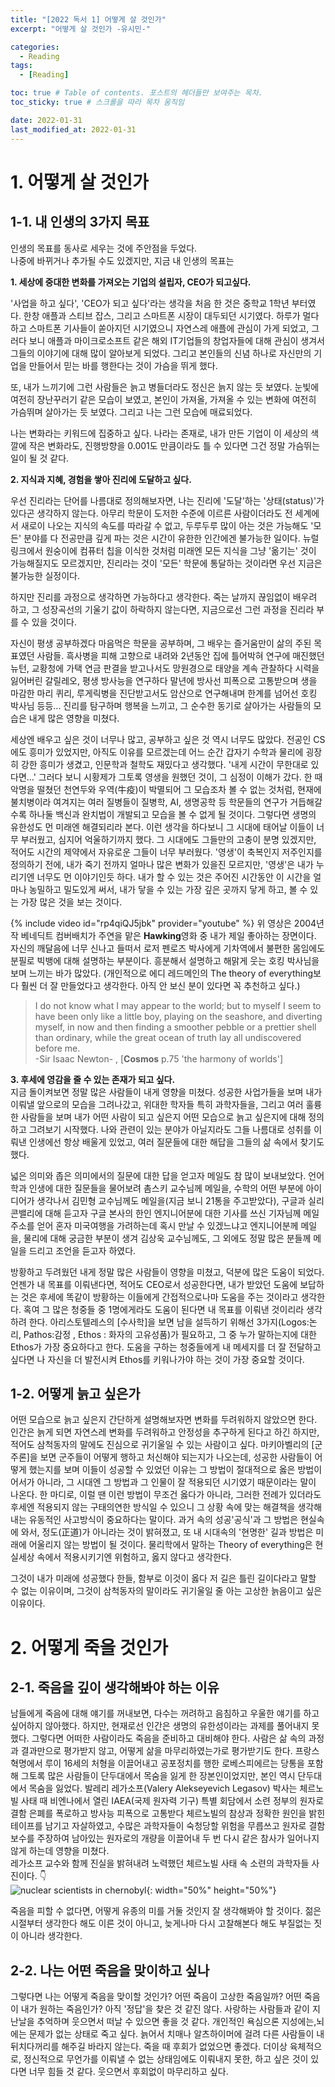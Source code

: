 ```yaml
---
title: "[2022 독서 1] 어떻게 살 것인가"
excerpt: "어떻게 살 것인가 -유시민-"

categories:
  - Reading
tags:
  - [Reading]

toc: true # Table of contents. 포스트의 헤더들만 보여주는 목차.
toc_sticky: true # 스크롤을 따라 목차 움직임

date: 2022-01-31
last_modified_at: 2022-01-31
---
```

# 1. 어떻게 살 것인가
## 1-1. 내 인생의 3가지 목표
인생의 목표를 동사로 세우는 것에 주안점을 두었다.  
나중에 바뀌거나 추가될 수도 있겠지만, 지금 내 인생의 목표는  
  
**1. 세상에 중대한 변화를 가져오는 기업의 설립자, CEO가 되고싶다.**  

'사업을 하고 싶다', 'CEO가 되고 싶다'라는 생각을 처음 한 것은 중학교 1학년 부터였다. 한창 애플과 스티브 잡스, 그리고 스마트폰 시장이 대두되던
시기였다. 하루가 멀다하고 스마트폰 기사들이 쏟아지던 시기였으니 자연스레 애플에 관심이 가게 되었고, 그러다 보니 애플과 마이크로소프트 같은 해외 IT기업들의 창업자들에 대해 관심이 생겨서 그들의 이야기에 대해 많이 알아보게 되었다. 그리고 본인들의 신념 하나로 자신만의 기업을 만들어서 믿는 바를 행한다는 것이 가슴을 뛰게 했다.  

또, 내가 느끼기에 그런 사람들은 늙고 병들더라도 정신은 늙지 않는 듯 보였다. 눈빛에 여전히 장난꾸러기 같은 모습이 보였고, 본인이 가져올, 가져올 수 있는 변화에 여전히 가슴뛰며 살아가는 듯 보였다. 그리고 나는 그런 모습에 매료되었다.

나는 변화라는 키워드에 집중하고 싶다. 나라는 존재로, 내가 만든 기업이 이 세상의 색깔에 작은 변화라도, 진행방향을 0.001도 만큼이라도 틀 수 있다면 그건 정말 가슴뛰는 일이 될 것 같다.

**2. 지식과 지혜, 경험을 쌓아 진리에 도달하고 싶다.**

우선 진리라는 단어를 나름대로 정의해보자면, 나는 진리에 '도달'하는 '상태(status)'가 있다곤 생각하지 않는다. 아무리 학문이 도저한 수준에 이르른 사람이더라도
전 세계에서 새로이 나오는 지식의 속도를 따라갈 수 없고, 두루두루 많이 아는 것은 가능해도 '모든' 분야를 다 전공만큼 깊게 파는 것은 시간이 유한한 인간에겐 불가능한 일이다. 뉴럴링크에서 원숭이에 컴퓨터 칩을 이식한 것처럼 미래엔 모든 지식을 그냥 '옮기는' 것이 가능해질지도 모르겠지만, 진리라는 것이 '모든' 학문에 통달하는 것이라면 우선 지금은 불가능한 실정이다. 

하지만 진리를 과정으로 생각하면 가능하다고 생각한다. 죽는 날까지 끊임없이 배우려 하고, 그 성장곡선의 기울기 값이 하락하지 않는다면, 지금으로선 그런 과정을 진리라 부를 수 있을 것이다. 

자신이 평생 공부하겠다 마음먹은 학문을 공부하며, 그 배우는 즐거움만이 삶의 주된 목표였던 사람들. 흑사병을 피해 고향으로 내려와 2년동안 집에 틀어박혀 연구에 매진했던 뉴턴, 교황청에 가택 연금 판결을 받고나서도 망원경으로 태양을 계속 관찰하다 시력을 잃어버린 갈릴레오, 평생 방사능을 연구하다 말년에 방사선 피폭으로 고통받으며 생을 마감한 마리 퀴리, 루게릭병을 진단받고서도 암산으로 연구해내며 한계를 넘어선 호킹 박사님 등등... 진리를 탐구하며 행복을 느끼고, 그 순수한 동기로 살아가는 사람들의 모습은 내게 많은 영향을 미쳤다. 

세상엔 배우고 싶은 것이 너무나 많고, 공부하고 싶은 것 역시 너무도 많았다. 전공인 CS에도 흥미가 있었지만, 아직도 이유를 모르겠는데 어느 순간 갑자기 수학과 물리에 굉장히 강한 흥미가 생겼고, 인문학과 철학도 재밌다고 생각했다. '내게 시간이 무한대로 있다면...' 그러다 보니 시황제가 그토록 영생을 원했던 것이, 그 심정이 이해가 갔다. 한 때 악명을 떨쳤던 천연두와 우역(牛疫)이 박멸되어 그 모습조차 볼 수 없는 것처럼, 현재에 불치병이라 여겨지는 여러 질병들이 질병학, AI, 생명공학 등 학문들의 연구가 거듭해갈수록 하나둘 백신과 완치법이 개발되고 모습을 볼 수 없게 될 것이다. 그렇다면 생명의 유한성도 먼 미래엔 해결되리라 본다. 이런 생각을 하다보니 그 시대에 태어날 이들이 너무 부러웠고, 심지어 억울하기까지 했다. 그 시대에도 그들만의 고충이 분명 있겠지만, 적어도 시간의 제약에서 자유로운 그들이 너무 부러웠다. '영생'이 축복인지 저주인지를 정의하기 전에, 내가 죽기 전까지 얼마나 많은 변화가 있을진 모르지만, '영생'은 내가 누리기엔 너무도 먼 이야기인듯 하다. 내가 할 수 있는 것은 주어진 시간동안 이 시간을 얼마나 농밀하고 밀도있게 써서, 내가 닿을 수 있는 가장 깊은 곳까지 닿게 하고, 볼 수 있는 가장 많은 것을 보는 것이다. 

{% include video id="rp4qiQJ5jbk" provider="youtube" %}
위 영상은 2004년작 베네딕트 컴버배치가 주연을 맡은 **Hawking**영화 중 내가 제일 좋아하는 장면이다. 자신의 깨달음에 너무 신나고 들떠서 로저 펜로즈 박사에게 기차역에서 불편한 몸임에도 분필로 빅뱅에 대해 설명하는 부분이다. 흥분해서 설명하고 해맑게 웃는 호킹 박사님을 보며 느끼는 바가 많았다. (개인적으로 에디 레드메인의 The theory of everything보다 훨씬 더 잘 만들었다고 생각한다. 아직 안 보신 분이 있다면 꼭 추천하고 싶다.)

> I do not know what I may appear to the world; but to myself I seem to have been only like a little boy, playing on the seashore, and diverting myself, in now and then finding a smoother pebble or a prettier shell than ordinary, while the great ocean of truth lay all undiscovered before me.  
-Sir Isaac Newton- , [**Cosmos** p.75 'the harmony of worlds']

**3. 후세에 영감을 줄 수 있는 존재가 되고 싶다.**  
지금 돌이켜보면 정말 많은 사람들이 내게 영향을 미쳤다. 성공한 사업가들을 보며 내가 이뤄낼 앞으로의 모습을 그려나갔고, 위대한 학자들 특히 과학자들을, 그리고 여러 훌륭한 사람들을 보며 내가 어떤 사람이 되고 싶은지 어떤 모습으로 늙고 싶은지에 대해 정의하고 그려보기 시작했다. 나와 관련이 있는 분야가 아닐지라도 그들 나름대로 성취를 이뤄낸 인생에선 항상 배울게 있었고, 여러 질문들에 대한 해답을 그들의 삶 속에서 찾기도 했다.   

넓은 의미와 좁은 의미에서의 질문에 대한 답을 얻고자 메일도 참 많이 보내보았다. 언어학과 인생에 대한 질문들을 물어보려 촘스키 교수님께 메일을, 수학의 어떤 부분에 아이디어가 생각나서 김민형 교수님께도 메일을(지금 보니 21통을 주고받았다), 구글과 실리콘밸리에 대해 듣고자 구글 본사의 한인 엔지니어분에 대한 기사를 쓰신 기자님께 메일주소를 얻어 혼자 미국여행을 가려하는데 혹시 만날 수 있겠느냐고 엔지니어분께 메일을, 물리에 대해 궁금한 부분이 생겨 김상욱 교수님께도, 그 외에도 정말 많은 분들께 메일을 드리고 조언을 듣고자 하였다. 

방황하고 두려웠던 내게 정말 많은 사람들이 영향을 미쳤고, 덕분에 많은 도움이 되었다. 언젠가 내 목표를 이뤄낸다면, 적어도 CEO로서 성공한다면, 내가 받았던 도움에 보답하는 것은 후세에 똑같이 방황하는 이들에게 간접적으로나마 도움을 주는 것이라고 생각한다. 혹여 그 많은 청중들 중 1명에게라도 도움이 된다면 내 목표를 이뤄낸 것이리라 생각하려 한다. 아리스토텔레스의 [수사학]을 보면 남을 설득하기 위해선 3가지(Logos:논리, Pathos:감정 , Ethos : 화자의 고유성품)가 필요하고, 그 중 누가 말하는지에 대한 Ethos가 가장 중요하다고 한다. 도움을 구하는 청중들에게 내 메세지를 더 잘 전달하고 싶다면 나 자신을 더 발전시켜 Ethos를 키워나가야 하는 것이 가장 중요할 것이다.

## 1-2. 어떻게 늙고 싶은가  
어떤 모습으로 늙고 싶은지 간단하게 설명해보자면 변화를 두려워하지 않았으면 한다. 인간은 늙게 되면 자연스레 변화를 두려워하고 안정성을 추구하게 된다고 하긴 하지만, 적어도 삼척동자의 말에도 진심으로 귀기울일 수 있는 사람이고 싶다. 마키아벨리의 [군주론]을 보면 군주들이 어떻게 행하고 처신해야 되는지가 나오는데, 성공한 사람들이 어떻게 했는지를 보며 이들이 성공할 수 있었던 이유는 그 방법이 절대적으로 옳은 방법이어서가 아니라, 그 시대엔 그 방법과 그 인물이 잘 적용되던 시기였기 때문이라는 말이 나온다. 한 마디로, 이럴 땐 이런 방법이 무조건 옳다가 아니라, 그러한 전례가 있더라도 후세엔 적용되지 않는 구태의연한 방식일 수 있으니 그 상황 속에 맞는 해결책을 생각해내는 유동적인 사고방식이 중요하다는 말이다. 과거 속의 성공'공식'과 그 방법은 현실속에 와서, 정도(正道)가 아니라는 것이 밝혀졌고, 또 내 시대속의 '현명한' 길과 방법은 미래에 어울리지 않는 방법이 될 것이다. 물리학에서 말하는 Theory of everything은 현실세상 속에서 적용시키기엔 위험하고, 옳지 않다고 생각한다.  
  
그것이 내가 미래에 성공했다 한들, 함부로 이것이 옳다 저 길은 틀린 길이다라고 말할 수 없는 이유이며, 그것이 삼척동자의 말이라도 귀기울일 줄 아는 고상한 늙음이고 싶은 이유이다. 
# 2. 어떻게 죽을 것인가
## 2-1. 죽음을 깊이 생각해봐야 하는 이유
남들에게 죽음에 대해 얘기를 꺼내보면, 다수는 꺼려하고 음침하고 우울한 얘기를 하고 싶어하지 않아했다. 하지만, 현재로선 인간은 생명의 유한성이라는 과제를 풀어내지 못했다. 그렇다면 어떠한 사람이라도 죽음을 준비하고 대비해야 한다. 사람은 삶 속의 과정과 결과만으로 평가받지 않고, 어떻게 삶을 마무리하였는가로 평가받기도 한다. 프랑스 혁명에서 루이 16세의 처형을 이끌어내고 공포정치를 행한 로베스피에르는 당통을 포함해 그토록 많은 사람들이 단두대에서 목숨을 잃게 한 장본인이었지만, 본인 역시 단두대에서 목숨을 잃었다. 발레리 레가소프(Valery Alekseyevich Legasov) 박사는 체르노빌 사태 때 비엔나에서 열린 IAEA(국제 원자력 기구) 특별 회담에서 소련 정부의 원자로 결함 은폐를 폭로하고 방사능 피폭으로 고통받다 체르노빌의 참상과 정확한 원인을 밝힌 테이프를 남기고 자살하였고, 수많은 과학자들이 숙청당할 위험을 무릅쓰고 원자로 결함 보수를 주장하여 남아있는 원자로의 개량을 이끌어내 두 번 다시 같은 참사가 일어나지 않게 하는데 영향을 미쳤다.  
레가소프 교수와 함께 진실을 밝혀내려 노력했던 체르노빌 사태 속 소련의 과학자들 사진이다.  👇  
![nuclear scientists in chernobyl](https://image.scoopwhoop.com/w620/s3.scoopwhoop.com/anj2/5cfb5b73b37f12205e4e6d85/bc4c7770-900f-45ea-9d8b-66a85e9d5b93.jpg.webp){: width="50%" height="50%"}  
  
죽음을 피할 수 없다면, 어떻게 유종의 미를 거둘 것인지 잘 생각해봐야 할 것이다. 젊은 시절부터 생각한다 해도 이른 것이 아니고, 늦게나마 다시 고찰해본다 해도 부질없는 짓이 아니라 생각한다.

## 2-2. 나는 어떤 죽음을 맞이하고 싶나
그렇다면 나는 어떻게 죽음을 맞이할 것인가? 어떤 죽음이 고상한 죽음일까? 어떤 죽음이 내가 원하는 죽음인가? 아직 '정답'을 찾은 것 같진 않다. 사랑하는 사람들과 같이 지난날을 추억하며 웃으면서 떠날 수 있으면 좋을 것 같다. 개인적인 욕심으론 지성에는,뇌에는 문제가 없는 상태로 죽고 싶다. 늙어서 치매나 알츠하이머에 걸려 다른 사람들이 내 뒤치다꺼리를 해주길 바라지 않는다. 죽을 때 후회가 없었으면 좋겠다. 더이상 육체적으로, 정신적으로 무언가를 이뤄낼 수 없는 상태임에도 이뤄내지 못한, 하고 싶은 것이 있다면 너무 힘들 것 같다. 웃으면서 후회없이 마무리하고 싶다.